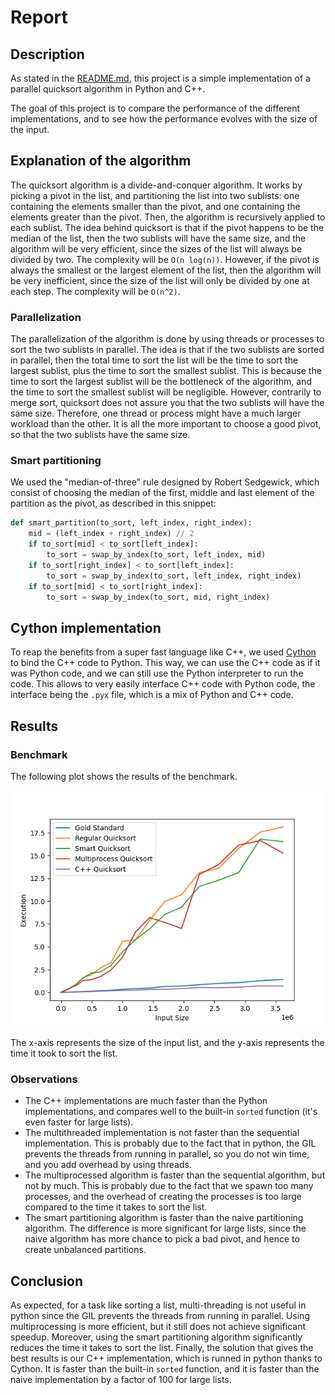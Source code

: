 # Report

## Description

As stated in the [README.md](README.md), this project is a simple implementation of a parallel quicksort algorithm in Python and C++.

The goal of this project is to compare the performance of the different implementations, and to see how the performance evolves with the size of the input.

## Explanation of the algorithm

The quicksort algorithm is a divide-and-conquer algorithm. It works by picking a pivot in the list, and partitioning the list into two sublists: one containing the elements smaller than the pivot, and one containing the elements greater than the pivot. Then, the algorithm is recursively applied to each sublist.
The idea behind quicksort is that if the pivot happens to be the median of the list, then the two sublists will have the same size, and the algorithm will be very efficient, since the sizes of the list will always be divided by two. The complexity will be `O(n log(n))`.
However, if the pivot is always the smallest or the largest element of the list, then the algorithm will be very inefficient, since the size of the list will only be divided by one at each step. The complexity will be `O(n^2)`.

### Parallelization

The parallelization of the algorithm is done by using threads or processes to sort the two sublists in parallel. The idea is that if the two sublists are sorted in parallel, then the total time to sort the list will be the time to sort the largest sublist, plus the time to sort the smallest sublist. This is because the time to sort the largest sublist will be the bottleneck of the algorithm, and the time to sort the smallest sublist will be negligible.
However, contrarily to merge sort, quicksort does not assure you that the two sublists will have the same size. Therefore, one thread or process might have a much larger workload than the other. It is all the more important to choose a good pivot, so that the two sublists have the same size.

### Smart partitioning

We used the "median-of-three" rule designed by Robert Sedgewick, which consist of choosing the median of the first, middle and last element of the partition as the pivot, as described in this snippet:

```python
def smart_partition(to_sort, left_index, right_index):
    mid = (left_index + right_index) // 2
    if to_sort[mid] < to_sort[left_index]:
        to_sort = swap_by_index(to_sort, left_index, mid)
    if to_sort[right_index] < to_sort[left_index]:
        to_sort = swap_by_index(to_sort, left_index, right_index)
    if to_sort[mid] < to_sort[right_index]:
        to_sort = swap_by_index(to_sort, mid, right_index)
```

## Cython implementation

To reap the benefits from a super fast language like C++, we used [Cython](https://cython.org/) to bind the C++ code to Python. This way, we can use the C++ code as if it was Python code, and we can still use the Python interpreter to run the code.
This allows to very easily interface C++ code with Python code, the interface being the `.pyx` file, which is a mix of Python and C++ code.



## Results

### Benchmark

The following plot shows the results of the benchmark.

![Plot of the benchmark results](benchmark.png)

The x-axis represents the size of the input list, and the y-axis represents the time it took to sort the list.

### Observations

- The C++ implementations are much faster than the Python implementations, and compares well to the built-in `sorted` function (it's even faster for large lists).
- The multithreaded implementation is not faster than the sequential implementation. This is probably due to the fact that in python, the GIL prevents the threads from running in parallel, so you do not win time, and you add overhead by using threads.
- The multiprocessed algorithm is faster than the sequential algorithm, but not by much. This is probably due to the fact that we spawn too many processes, and the overhead of creating the processes is too large compared to the time it takes to sort the list.
- The smart partitioning algorithm is faster than the naive partitioning algorithm. The difference is more significant for large lists, since the naive algorithm has more chance to pick a bad pivot, and hence to create unbalanced partitions.

## Conclusion

As expected, for a task like sorting a list, multi-threading is not useful in python since the GIL prevents the threads from running in parallel.
Using multiprocessing is more efficient, but it still does not achieve significant speedup.
Moreover, using the smart partitioning algorithm significantly reduces the time it takes to sort the list.
Finally, the solution that gives the best results is our C++ implementation, which is runned in python thanks to Cython. It is faster than the built-in `sorted` function, and it is faster than the naive implementation by a factor of 100 for large lists.
